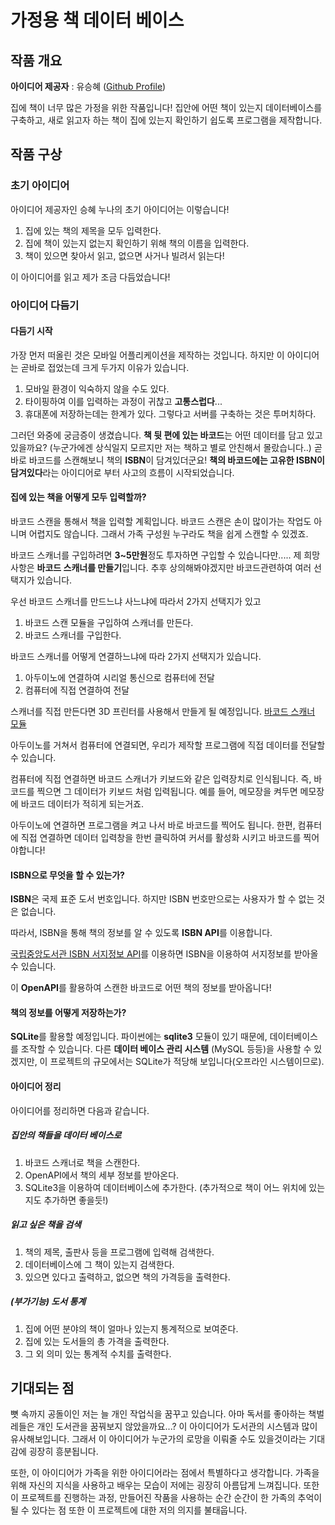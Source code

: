 # 가정용 책 데이터 베이스

## 작품 개요

**아이디어 제공자** : 유승혜 ([Github Profile](https://github.com/uush))

집에 책이 너무 많은 가정을 위한 작품입니다! 집안에 어떤 책이 있는지 데이터베이스를 구축하고, 새로 읽고자 하는 책이 집에 있는지 확인하기 쉽도록 프로그램을 제작합니다.

## 작품 구상

### 초기 아이디어

아이디어 제공자인 승혜 누나의 초기 아이디어는 이렇습니다!

1. 집에 있는 책의 제목을 모두 입력한다.
2. 집에 책이 있는지 없는지 확인하기 위해 책의 이름을 입력한다.
3. 책이 있으면 찾아서 읽고, 없으면 사거나 빌려서 읽는다!

이 아이디어를 읽고 제가 조금 다듬었습니다!

### 아이디어 다듬기

#### 다듬기 시작

가장 먼저 떠올린 것은 모바일 어플리케이션을 제작하는 것입니다. 하지만 이 아이디어는 곧바로 접었는데 크게 두가지 이유가 있습니다.

1. 모바일 환경이 익숙하지 않을 수도 있다.
2. 타이핑하여 이를 입력하는 과정이 귀찮고 **고통스럽다**...
3. 휴대폰에 저장하는데는 한계가 있다. 그렇다고 서버를 구축하는 것은 투머치하다.

그러던 와중에 궁금증이 생겼습니다. **책 뒷 편에 있는 바코드**는 어떤 데이터를 담고 있고 있을까요? (누군가에겐 상식일지 모르지만 저는 책하고 별로 안친해서 몰랐습니다..) 곧바로 바코드를 스캔해보니 책의 **ISBN**이 담겨있더군요! **책의 바코드에는 고유한 ISBN이 담겨있다**라는 아이디어로 부터 사고의 흐름이 시작되었습니다.

#### 집에 있는 책을 어떻게 모두 입력할까?

바코드 스캔을 통해서 책을 입력할 계획입니다. 바코드 스캔은 손이 많이가는 작업도 아니며 어렵지도 않습니다. 그래서 가족 구성원 누구라도 책을 쉽게 스캔할 수 있겠죠.

바코드 스캐너를 구입하려면 **3~5만원**정도 투자하면 구입할 수 있습니다만..... 제 희망사항은 **바코드 스캐너를 만들기**입니다. 추후 상의해봐야겠지만 바코드관련하여 여러 선택지가 있습니다.

우선 바코드 스캐너를 만드느냐 사느냐에 따라서 2가지 선택지가 있고

1. 바코드 스캔 모듈을 구입하여 스캐너를 만든다.
2. 바코드 스캐너를 구입한다.

바코드 스캐너를 어떻게 연결하느냐에 따라 2가지 선택지가 있습니다.

1. 아두이노에 연결하여 시리얼 통신으로 컴퓨터에 전달
2. 컴퓨터에 직접 연결하여 전달

스캐너를 직접 만든다면 3D 프린터를 사용해서 만들게 될 예정입니다. [바코드 스캐너 모듈](https://smartstore.naver.com/ic11401/products/4646420785?NaPm=ct%3Dkkrwq7lc%7Cci%3D97a6ae331e74fa9c32d2f70953352abcf528b1c1%7Ctr%3Dsls%7Csn%3D434525%7Chk%3Ddc5bfe3cc42422f23760aca4bef3c1e1b8e79ad4)

아두이노를 거쳐서 컴퓨터에 연결되면, 우리가 제작할 프로그램에 직접 데이터를 전달할 수 있습니다.

컴퓨터에 직접 연결하면 바코드 스캐너가 키보드와 같은 입력장치로 인식됩니다. 즉, 바코드를 찍으면 그 데이터가 키보드 처럼 입력됩니다. 예를 들어, 메모장을 켜두면 메모장에 바코드 데이터가 적히게 되는거죠.

아두이노에 연결하면 프로그램을 켜고 나서 바로 바코드를 찍어도 됩니다. 한편, 컴퓨터에 직접 연결하면 데이터 입력창을 한번 클릭하여 커서를 활성화 시키고 바코드를 찍어야합니다!

#### ISBN으로 무엇을 할 수 있는가?

**ISBN**은 국제 표준 도서 번호입니다. 하지만 ISBN 번호만으로는 사용자가 할 수 없는 것은 없습니다.

따라서, ISBN을 통해 책의 정보를 알 수 있도록 **ISBN API**를 이용합니다.

[국립중앙도서관 ISBN 서지정보 API](https://nl.go.kr/NL/contents/N31101030500.do)를 이용하면 ISBN을 이용하여 서지정보를 받아올 수 있습니다.

이 **OpenAPI**를 활용하여 스캔한 바코드로 어떤 책의 정보를 받아옵니다!

#### 책의 정보를 어떻게 저장하는가?

**SQLite**를 활용할 예정입니다. 파이썬에는 **sqlite3** 모듈이 있기 때문에, 데이터베이스를 조작할 수 있습니다. 다른 **데이터 베이스 관리 시스템** (MySQL 등등)을 사용할 수 있겠지만, 이 프로젝트의 규모에서는 SQLite가 적당해 보입니다(오프라인 시스템이므로).

#### 아이디어 정리

아이디어를 정리하면 다음과 같습니다.

##### 집안의 책들을 데이터 베이스로
1. 바코드 스캐너로 책을 스캔한다.
2. OpenAPI에서 책의 세부 정보를 받아온다.
3. SQLite3을 이용하여 데이터베이스에 추가한다. (추가적으로 책이 어느 위치에 있는지도 추가하면 좋을듯!)

##### 읽고 싶은 책을 검색
1. 책의 제목, 출판사 등을 프로그램에 입력해 검색한다.
2. 데이터베이스에 그 책이 있는지 검색한다.
3. 있으면 있다고 출력하고, 없으면 책의 가격등을 출력한다.

##### (부가기능) 도서 통계
1. 집에 어떤 분야의 책이 얼마나 있는지 통계적으로 보여준다.
2. 집에 있는 도서들의 총 가격을 출력한다.
3. 그 외 의미 있는 통계적 수치를 출력한다.

## 기대되는 점

뼛 속까지 공돌이인 저는 늘 개인 작업식을 꿈꾸고 있습니다. 아마 독서를 좋아하는 책벌레들은 개인 도서관을 꿈꿔보지 않았을까요...? 이 아이디어가 도서관의 시스템과 많이 유사해보입니다. 그래서 이 아이디어가 누군가의 로망을 이뤄줄 수도 있을것이라는 기대감에 굉장히 흥분됩니다.

또한, 이 아이디어가 가족을 위한 아이디어라는 점에서 특별하다고 생각합니다. 가족을 위해 자신의 지식을 사용하고 배우는 모습이 저에는 굉장히 아름답게 느껴집니다. 또한 이 프로젝트를 진행하는 과정, 만들어진 작품을 사용하는 순간 순간이 한 가족의 추억이 될 수 있다는 점 또한 이 프로젝트에 대한 저의 의지를 불태웁니다.